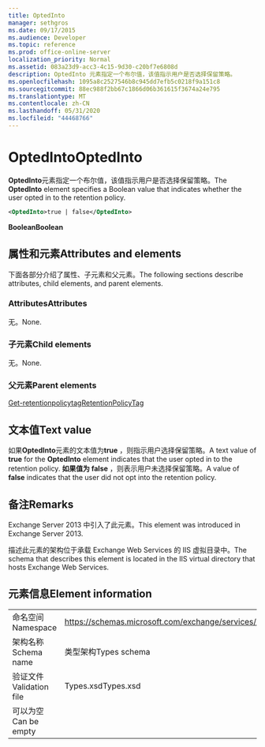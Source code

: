 ```yaml
---
title: OptedInto
manager: sethgros
ms.date: 09/17/2015
ms.audience: Developer
ms.topic: reference
ms.prod: office-online-server
localization_priority: Normal
ms.assetid: 083a23d9-acc3-4c15-9d30-c20bf7e6808d
description: OptedInto 元素指定一个布尔值，该值指示用户是否选择保留策略。
ms.openlocfilehash: 1095a8c2527546b8c945dd7efb5c0218f9a151c8
ms.sourcegitcommit: 88ec988f2bb67c1866d06b361615f3674a24e795
ms.translationtype: MT
ms.contentlocale: zh-CN
ms.lasthandoff: 05/31/2020
ms.locfileid: "44468766"
---
```

# <a name="optedinto"></a><span data-ttu-id="1d70c-103">OptedInto</span><span class="sxs-lookup"><span data-stu-id="1d70c-103">OptedInto</span></span>

<span data-ttu-id="1d70c-104">**OptedInto**元素指定一个布尔值，该值指示用户是否选择保留策略。</span><span class="sxs-lookup"><span data-stu-id="1d70c-104">The **OptedInto** element specifies a Boolean value that indicates whether the user opted in to the retention policy.</span></span> 
  
```XML
<OptedInto>true | false</OptedInto>
```

 <span data-ttu-id="1d70c-105">**Boolean**</span><span class="sxs-lookup"><span data-stu-id="1d70c-105">**Boolean**</span></span>
## <a name="attributes-and-elements"></a><span data-ttu-id="1d70c-106">属性和元素</span><span class="sxs-lookup"><span data-stu-id="1d70c-106">Attributes and elements</span></span>

<span data-ttu-id="1d70c-107">下面各部分介绍了属性、子元素和父元素。</span><span class="sxs-lookup"><span data-stu-id="1d70c-107">The following sections describe attributes, child elements, and parent elements.</span></span>
  
### <a name="attributes"></a><span data-ttu-id="1d70c-108">Attributes</span><span class="sxs-lookup"><span data-stu-id="1d70c-108">Attributes</span></span>

<span data-ttu-id="1d70c-109">无。</span><span class="sxs-lookup"><span data-stu-id="1d70c-109">None.</span></span>
  
### <a name="child-elements"></a><span data-ttu-id="1d70c-110">子元素</span><span class="sxs-lookup"><span data-stu-id="1d70c-110">Child elements</span></span>

<span data-ttu-id="1d70c-111">无。</span><span class="sxs-lookup"><span data-stu-id="1d70c-111">None.</span></span>
  
### <a name="parent-elements"></a><span data-ttu-id="1d70c-112">父元素</span><span class="sxs-lookup"><span data-stu-id="1d70c-112">Parent elements</span></span>

[<span data-ttu-id="1d70c-113">Get-retentionpolicytag</span><span class="sxs-lookup"><span data-stu-id="1d70c-113">RetentionPolicyTag</span></span>](retentionpolicytag.md)
  
## <a name="text-value"></a><span data-ttu-id="1d70c-114">文本值</span><span class="sxs-lookup"><span data-stu-id="1d70c-114">Text value</span></span>

<span data-ttu-id="1d70c-115">如果**OptedInto**元素的文本值为**true** ，则指示用户选择保留策略。</span><span class="sxs-lookup"><span data-stu-id="1d70c-115">A text value of **true** for the **OptedInto** element indicates that the user opted in to the retention policy.</span></span> <span data-ttu-id="1d70c-116">**如果值为 false** ，则表示用户未选择保留策略。</span><span class="sxs-lookup"><span data-stu-id="1d70c-116">A value of **false** indicates that the user did not opt into the retention policy.</span></span> 
  
## <a name="remarks"></a><span data-ttu-id="1d70c-117">备注</span><span class="sxs-lookup"><span data-stu-id="1d70c-117">Remarks</span></span>

<span data-ttu-id="1d70c-118">Exchange Server 2013 中引入了此元素。</span><span class="sxs-lookup"><span data-stu-id="1d70c-118">This element was introduced in Exchange Server 2013.</span></span>
  
<span data-ttu-id="1d70c-119">描述此元素的架构位于承载 Exchange Web Services 的 IIS 虚拟目录中。</span><span class="sxs-lookup"><span data-stu-id="1d70c-119">The schema that describes this element is located in the IIS virtual directory that hosts Exchange Web Services.</span></span>
  
## <a name="element-information"></a><span data-ttu-id="1d70c-120">元素信息</span><span class="sxs-lookup"><span data-stu-id="1d70c-120">Element information</span></span>

|||
|:-----|:-----|
|<span data-ttu-id="1d70c-121">命名空间</span><span class="sxs-lookup"><span data-stu-id="1d70c-121">Namespace</span></span>  <br/> |https://schemas.microsoft.com/exchange/services/2006/types  <br/> |
|<span data-ttu-id="1d70c-122">架构名称</span><span class="sxs-lookup"><span data-stu-id="1d70c-122">Schema name</span></span>  <br/> |<span data-ttu-id="1d70c-123">类型架构</span><span class="sxs-lookup"><span data-stu-id="1d70c-123">Types schema</span></span>  <br/> |
|<span data-ttu-id="1d70c-124">验证文件</span><span class="sxs-lookup"><span data-stu-id="1d70c-124">Validation file</span></span>  <br/> |<span data-ttu-id="1d70c-125">Types.xsd</span><span class="sxs-lookup"><span data-stu-id="1d70c-125">Types.xsd</span></span>  <br/> |
|<span data-ttu-id="1d70c-126">可以为空</span><span class="sxs-lookup"><span data-stu-id="1d70c-126">Can be empty</span></span>  <br/> ||
   

